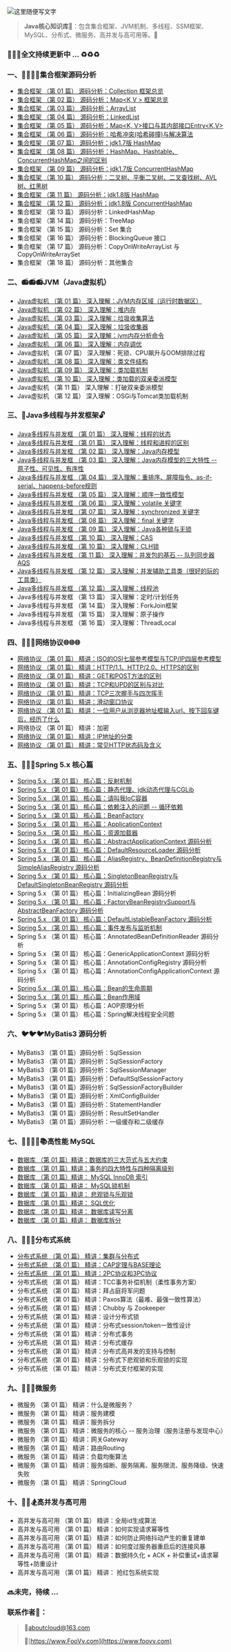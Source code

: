 ![这里随便写文字](http://pgq1yfr0p.bkt.clouddn.com/image/logo/1001.jpg)

> **Java核心知识库**:school_satchel:：包含集合框架、JVM机制、多线程、SSM框架、MySQL、分布式、微服务、高并发与高可用等。:bookmark:

### :lollipop::lollipop::lollipop:全文持续更新中 ... :recycle::recycle::recycle:

### 一、:bullettrain_side::railway_car::railway_car::railway_car:集合框架源码分析
* [集合框架 （第 01 篇） 源码分析：Collection<E> 框架总览](https://github.com/about-cloud/JavaCore/blob/master/resource/markdown/collection/JavaCollections.md)
* [集合框架 （第 02 篇） 源码分析：Map<K,V > 框架总览](https://github.com/about-cloud/JavaCore/blob/master/resource/markdown/collection/JavaMaps.md)
* [集合框架 （第 03 篇） 源码分析：ArrayList](https://github.com/about-cloud/JavaCore/blob/master/resource/markdown/collection/ArrayList.md)
* [集合框架 （第 04 篇） 源码分析：LinkedList](https://github.com/about-cloud/JavaCore/blob/master/resource/markdown/collection/LinkedList.md)
* [集合框架 （第 05 篇） 源码分析：Map<K, V>接口与其内部接口Entry<K,V>](https://github.com/about-cloud/JavaCore/blob/master/resource/markdown/collection/Map.Entry1.7v.md)
* [集合框架 （第 06 篇） 源码分析：哈希冲突(哈希碰撞)与解决算法](https://github.com/about-cloud/JavaCore/blob/master/resource/markdown/collection/HashConflictsAndResolve.md)
* [集合框架 （第 07 篇） 源码分析：jdk1.7版 HashMap](https://github.com/about-cloud/JavaCore/blob/master/resource/markdown/collection/HashMap1.7v.md)
* [集合框架 （第 08 篇） 源码分析：HashMap、Hashtable、ConcurrentHashMap之间的区别](https://github.com/about-cloud/JavaCore/blob/master/resource/markdown/collection/HashMapHashtableConcurrentHashMap.md)
* [集合框架 （第 09 篇） 源码分析：jdk1.7版 ConcurrentHashMap](https://github.com/about-cloud/JavaCore/blob/master/resource/markdown/collection/ConcurrentHashMap1.7v.md)
* [集合框架 （第 10 篇） 源码分析：二叉树、平衡二叉树、二叉查找树、AVL树、红黑树](https://github.com/about-cloud/JavaCore/blob/master/resource/markdown/collection/BinaryTrees.md)
* [集合框架 （第 11 篇） 源码分析：jdk1.8版 HashMap](https://github.com/about-cloud/JavaCore/blob/master/resource/markdown/collection/HashMap1.8v.md)
* [集合框架 （第 12 篇） 源码分析：jdk1.8版 ConcurrentHashMap](ttps://github.com/about-cloud/JavaCore/blob/master/resource/markdown/collection/ConcurrentHashMap1.8v.md)
* 集合框架 （第 13 篇） 源码分析：LinkedHashMap
* 集合框架 （第 14 篇） 源码分析：TreeMap
* 集合框架 （第 15 篇） 源码分析：Set<E> 集合
* 集合框架 （第 16 篇） 源码分析：BlockingQueue 接口
* 集合框架 （第 17 篇） 源码分析：CopyOnWriteArrayList 与 CopyOnWriteArraySet
* 集合框架 （第 18 篇） 源码分析：其他集合


### 二、:radio::radio::radio:JVM（Java虚拟机）
* [Java虚拟机 （第 01 篇） 深入理解：JVM内存区域（运行时数据区）]()
* [Java虚拟机 （第 02 篇） 深入理解：堆内存]()
* [Java虚拟机 （第 03 篇） 深入理解：垃圾收集算法]()
* [Java虚拟机 （第 04 篇） 深入理解：垃圾收集器]()
* [Java虚拟机 （第 05 篇） 深入理解：jvm内存分析命令]()
* [Java虚拟机 （第 06 篇） 深入理解：内存调优]()
* Java虚拟机 （第 07 篇） 深入理解：死锁、CPU飙升与OOM排除过程
* [Java虚拟机 （第 08 篇） 深入理解：类文件结构]()
* [Java虚拟机 （第 09 篇） 深入理解：类加载机制]()
* [Java虚拟机 （第 10 篇） 深入理解：类加载的双亲委派模型]()
* Java虚拟机 （第 11 篇） 深入理解：打破双亲委派模型
* Java虚拟机 （第 12 篇） 深入理解：OSGi与Tomcat类加载机制


### 三、:closed_lock_with_key:Java多线程与并发框架:unlock:   
* [Java多线程与并发框 （第 01 篇） 深入理解：线程的状态]()
* [Java多线程与并发框 （第 01 篇） 深入理解：线程和进程的区别]()
* [Java多线程与并发框 （第 02 篇） 深入理解：Java内存模型]()
* [Java多线程与并发框 （第 03 篇） 深入理解：Java内存模型的三大特性 -- 原子性、可见性、有序性]()
* [Java多线程与并发框 （第 04 篇） 深入理解：重排序、屏障指令、as-if-serial、happens-before规则]()
* [Java多线程与并发框 （第 05 篇） 深入理解：顺序一致性模型]()
* [Java多线程与并发框 （第 06 篇） 深入理解：volatile 关键字]()
* [Java多线程与并发框 （第 07 篇） 深入理解：synchronized 关键字]()
* [Java多线程与并发框 （第 08 篇） 深入理解：final 关键字]()
* [Java多线程与并发框 （第 09 篇） 深入理解：Java各种锁与无锁]()
* [Java多线程与并发框 （第 10 篇） 深入理解：CAS]()
* [Java多线程与并发框 （第 10 篇） 深入理解：CLH锁]()
* [Java多线程与并发框 （第 11 篇） 深入理解：并发包的基石 -- 队列同步器 AQS]()
* [Java多线程与并发框 （第 12 篇） 深入理解：并发辅助工具类（很好的玩的工具类）]()
* [Java多线程与并发框 （第 12 篇） 深入理解：线程池]()
* Java多线程与并发框 （第 13 篇） 深入理解：定时/计划任务
* Java多线程与并发框 （第 14 篇） 深入理解：ForkJoin框架
* Java多线程与并发框 （第 15 篇） 深入理解：原子操作
* Java多线程与并发框 （第 16 篇） 深入理解：ThreadLocal


### 四、:satellite::satellite::satellite:网络协议:globe_with_meridians::globe_with_meridians::globe_with_meridians:
* [网络协议 （第 01 篇） 精讲：ISO的OSI七层参考模型与TCP/IP四层参考模型]()
* [网络协议 （第 01 篇） 精讲：HTTP/1.1、HTTP/2.0、HTTPS的区别]()
* [网络协议 （第 01 篇） 精讲：GET和POST方法的区别]()
* [网络协议 （第 01 篇） 精讲：TCP和UPD的区别与对比]()
* [网络协议 （第 01 篇） 精讲：TCP三次握手与四次挥手]()
* [网络协议 （第 01 篇） 精讲：滑动窗口协议]()
* [网络协议 （第 01 篇） 精讲：一位用户从浏览器地址框输入url、按下回车键后，经历了什么]()
* 网络协议 （第 01 篇） 精讲：加密
* [网络协议 （第 01 篇） 精讲：IP地址的分类]()
* [网络协议 （第 01 篇） 精讲：常见HTTP状态码及含义]()


### 五、:leaves::four_leaf_clover::fountain:Spring 5.x 核心篇
* [Spring 5.x （第 01 篇） 核心篇：反射机制](https://github.com/about-cloud/JavaCore/blob/master/resource/markdown/spring/Reflection.md)
* [Spring 5.x （第 01 篇） 核心篇：静态代理、jdk动态代理与CGLib](https://github.com/about-cloud/JavaCore/blob/master/resource/markdown/spring/DynamicProxy.md)
* [Spring 5.x （第 01 篇） 核心篇：请叫我IoC容器](https://github.com/about-cloud/JavaCore/blob/master/resource/markdown/spring/InversionOfControl.md)
* [Spring 5.x （第 01 篇） 核心篇：依赖注入的问题 -- 循环依赖](https://github.com/about-cloud/JavaCore/blob/master/resource/markdown/spring/CyclicDependence.md)
* [Spring 5.x （第 01 篇） 核心篇：BeanFactory](https://github.com/about-cloud/JavaCore/blob/master/resource/markdown/spring/BeanFactory.md)
* [Spring 5.x （第 01 篇） 核心篇：ApplicationContext](https://github.com/about-cloud/JavaCore/blob/master/resource/markdown/spring/ApplicationContext.md)
* [Spring 5.x （第 01 篇） 核心篇：资源加载器](https://github.com/about-cloud/JavaCore/blob/master/resource/markdown/spring/DefaultResourceLoader.md)
* [Spring 5.x （第 01 篇） 核心篇：AbstractApplicationContext 源码分析](https://github.com/about-cloud/JavaCore/blob/master/resource/markdown/spring/AbstractApplicationContext.md)
* [Spring 5.x （第 01 篇） 核心篇：DefaultResourceLoader 源码分析](https://github.com/about-cloud/JavaCore/blob/master/resource/markdown/spring/DefaultResourceLoader.md)
* [Spring 5.x （第 01 篇） 核心篇：AliasRegistry、BeanDefinitionRegistry与 SimpleAliasRegistry 源码分析](https://github.com/about-cloud/JavaCore/blob/master/resource/markdown/spring/AliasRegistry.md)
* [Spring 5.x （第 01 篇） 核心篇：SingletonBeanRegistry与DefaultSingletonBeanRegistry 源码分析](https://github.com/about-cloud/JavaCore/blob/master/resource/markdown/spring/SingletonBeanRegistry.md)
* Spring 5.x （第 01 篇） 核心篇：InitializingBean 源码分析
* [Spring 5.x （第 01 篇） 核心篇：FactoryBeanRegistrySupport与AbstractBeanFactory 源码分析](https://github.com/about-cloud/JavaCore/blob/master/resource/markdown/spring/AbstractBeanFactory.md)
* [Spring 5.x （第 01 篇） 核心篇：DefaultListableBeanFactory 源码分析](https://github.com/about-cloud/JavaCore/blob/master/resource/markdown/spring/DefaultListableBeanFactory.md)
* [Spring 5.x （第 01 篇） 核心篇：事件发布与监听机制](https://github.com/about-cloud/JavaCore/blob/master/resource/markdown/spring/ApplicationEvent.md)
* Spring 5.x （第 01 篇） 核心篇：AnnotatedBeanDefinitionReader 源码分析
* Spring 5.x （第 01 篇） 核心篇：GenericApplicationContext 源码分析
* Spring 5.x （第 01 篇） 核心篇：AnnotationConfigRegistry 源码分析
* Spring 5.x （第 01 篇） 核心篇：AnnotationConfigApplicationContext 源码分析
* [Spring 5.x （第 01 篇） 核心篇：Bean的生命周期](https://github.com/about-cloud/JavaCore/blob/master/resource/markdown/spring/BeanLifeCycle.md)
* [Spring 5.x （第 01 篇） 核心篇：Bean作用域](https://github.com/about-cloud/JavaCore/blob/master/resource/markdown/spring/BeanScope.md)
* Spring 5.x （第 01 篇） 核心篇：AOP原理分析
* Spring 5.x （第 01 篇） 核心篇：Spring解决线程安全问题


### 六、:bird::bird::bird:MyBatis3 源码分析
* MyBatis3 （第 01 篇）源码分析：SqlSession
* MyBatis3 （第 01 篇）源码分析：SqlSessionFactory
* MyBatis3 （第 01 篇）源码分析：SqlSessionManager
* MyBatis3 （第 01 篇）源码分析：DefaultSqlSessionFactory
* MyBatis3 （第 01 篇）源码分析：SqlSessionFactoryBuilder
* MyBatis3 （第 01 篇）源码分析：XmlConfigBuilder
* MyBatis3 （第 01 篇）源码分析：StatementHandler
* MyBatis3 （第 01 篇）源码分析：ResultSetHandler
* MyBatis3 （第 01 篇）源码分析：一级缓存和二级缓存


### 七、:closed_book::green_book::blue_book::notebook_with_decorative_cover::books:高性能 MySQL
* [数据库 （第 01 篇）精讲：数据库的三大范式与五大约束](https://github.com/about-cloud/JavaCore/blob/master/resource/markdown/database/.md)
* [数据库 （第 01 篇）精讲：事务的四大特性与四种隔离级别](https://github.com/about-cloud/JavaCore/blob/master/resource/markdown/database/.md)
* [数据库 （第 01 篇）精讲： MySQL InnoDB 索引](https://github.com/about-cloud/JavaCore/blob/master/resource/markdown/database/.md)
* [数据库 （第 01 篇）精讲： MySQL锁机制](https://github.com/about-cloud/JavaCore/blob/master/resource/markdown/database/.md)
* [数据库 （第 01 篇）精讲： 悲观锁与乐观锁](https://github.com/about-cloud/JavaCore/blob/master/resource/markdown/database/.md)
* [数据库 （第 01 篇）精讲： SQL优化](https://github.com/about-cloud/JavaCore/blob/master/resource/markdown/database/.md)
* [数据库 （第 01 篇）精讲： 数据库读写分离](https://github.com/about-cloud/JavaCore/blob/master/resource/markdown/database/.md)
* [数据库 （第 01 篇）精讲： 数据库拆分](https://github.com/about-cloud/JavaCore/blob/master/resource/markdown/database/.md)


### 八、:telescope::tokyo_tower::satellite:分布式系统
* [分布式系统 （第 01 篇） 精讲：集群与分布式](https://github.com/about-cloud/JavaCore/blob/master/resource/markdown/distribution/.md)
* [分布式系统 （第 01 篇） 精讲：CAP定理与BASE理论](https://github.com/about-cloud/JavaCore/blob/master/resource/markdown/distribution/.md)
* [分布式系统 （第 01 篇） 精讲：2PC协议和3PC协议](https://github.com/about-cloud/JavaCore/blob/master/resource/markdown/distribution/.md)
* 分布式系统 （第 01 篇） 精讲：TCC事务补偿机制（柔性事务方案）
* 分布式系统 （第 01 篇） 精讲：拜占庭将军问题
* 分布式系统 （第 01 篇） 精讲：Paxos算法（最难、最强一致性算法）
* 分布式系统 （第 01 篇） 精讲：Chubby 与 Zookeeper
* 分布式系统 （第 01 篇） 精讲：设计分布式锁
* 分布式系统 （第 01 篇） 精讲：分布式session/token一致性设计
* 分布式系统 （第 01 篇） 精讲：分布式事务
* 分布式系统 （第 01 篇） 精讲：分布式缓存
* 分布式系统 （第 01 篇） 精讲：分布式高并发的支持与控制
* 分布式系统 （第 01 篇） 精讲：分布式下悲观锁和乐观锁的实现
* 分布式系统 （第 01 篇） 精讲：分布式支付框架的实现


### 九、:microscope::microscope::microscope:微服务
* 微服务 （第 01 篇） 精讲：什么是微服务？
* 微服务 （第 01 篇） 精讲：服务建模
* 微服务 （第 01 篇） 精讲：服务拆分
* 微服务 （第 01 篇） 精讲：微服务的核心 -- 服务治理（服务注册与发现中心）
* 微服务 （第 01 篇） 精讲：网关Gateway
* 微服务 （第 01 篇） 精讲：路由Routing
* 微服务 （第 01 篇） 精讲：负载均衡算法
* 微服务 （第 01 篇） 精讲：服务熔断、服务隔离、服务限流、服务降级、快速失败
* 微服务 （第 01 篇） 精讲：SpringCloud


### 十、:bicyclist::horse_racing::snowboarder:高并发与高可用
* 高并发与高可用 （第 01 篇） 精讲：全局id生成算法
* 高并发与高可用 （第 01 篇） 精讲：如何实现请求幂等性
* 高并发与高可用 （第 01 篇） 精讲：如何防止网络抖动产生的重复建单
* 高并发与高可用 （第 01 篇） 精讲：如何度过服务器重启后的连接风暴
* 高并发与高可用 （第 01 篇） 精讲：数据持久化 + ACK + 补偿重试+请求幂等性+防重设计
* 高并发与高可用 （第 01 篇） 精讲： 抢红包系统实现

### :soon:未完，待续  ...

### 联系作者:flags:：

> :postbox:aboutcloud@163.com
>
> :dizzy:[https://www.FooVv.com](https://www.foovv.com)